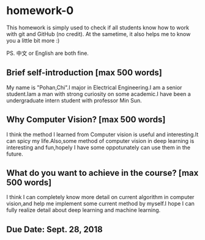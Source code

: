 # homework-0
This homework is simply used to check if all students know how to work with git and GitHub (no credit).
At the sametime, it also helps me to know you a little bit more :)

PS. 中文 or English are both fine.

## Brief self-introduction [max 500 words]
My name is "Pohan,Chi".I major in Electrical Engineering.I am a senior student.Iam a man with strong curiosity on some academic.I have been a undergraduate intern student with professor Min Sun.
## Why Computer Vision? [max 500 words]
I think the method I learned from Computer vision is useful and interesting.It can spicy my life.Also,some method of computer vision in deep learning is interesting and fun,hopely I have some oppotunately can use them in the future.
## What do you want to achieve in the course? [max 500 words]
I think I can completely know more detail on current algorithm in computer vision,and help me implement some current method by myself.I hope I can  fully realize detail about deep learning and machine learning.
## Due Date: Sept. 28, 2018
